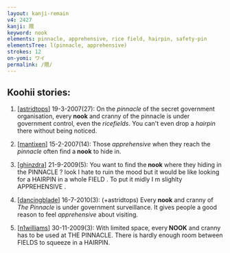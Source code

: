 ```yaml
---
layout: kanji-remain
v4: 2427
kanji: 隈
keyword: nook
elements: pinnacle, apprehensive, rice field, hairpin, safety-pin
elementsTree: l(pinnacle, apprehensive)
strokes: 12
on-yomi: ワイ
permalink: /隈/
---
```


## Koohii stories: 

1) [<a href="http://kanji.koohii.com/profile/astridtops">astridtops</a>] 19-3-2007(27): On the <em>pinnacle</em> of the secret government organisation, every<strong> nook</strong> and cranny of the pinnacle is under government control, even the <em>ricefields</em>. You can&#039;t even drop a <em>hairpin</em> there without being noticed.

2) [<a href="http://kanji.koohii.com/profile/mantixen">mantixen</a>] 15-2-2007(14): Those <em>apprehensive</em> when they reach the <em>pinnacle</em> often find a<strong> nook</strong> to hide in.

3) [<a href="http://kanji.koohii.com/profile/ghinzdra">ghinzdra</a>] 21-9-2009(5): You want to find the<strong> nook</strong> where they hiding in the PINNACLE ? look I hate to ruin the mood but it would be like looking for a HAIRPIN in a whole FIELD . To put it midly I m slighlty APPREHENSIVE .

4) [<a href="http://kanji.koohii.com/profile/dancingblade">dancingblade</a>] 16-7-2010(3): (+astridtops) Every<strong> nook</strong> and cranny of <em>The Pinnacle</em> is under government surveillance. It gives people a good reason to feel <em>apprehensive</em> about visiting.

5) [<a href="http://kanji.koohii.com/profile/n1williams">n1williams</a>] 30-11-2009(3): With limited space, every<strong> NOOK</strong> and cranny has to be used at THE PINNACLE. There is hardly enough room between FIELDS to squeeze in a HAIRPIN.

